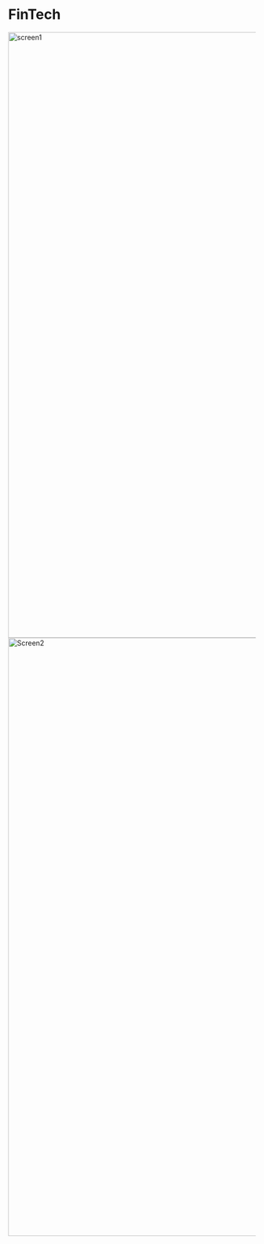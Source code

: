 # FinTech
<img width="2557" height="1230" alt="screen1" src="https://github.com/user-attachments/assets/18927a56-bb88-40f2-aff5-3c1408a9fc83" />
<img width="2562" height="1215" alt="Screen2" src="https://github.com/user-attachments/assets/30523a41-8da9-4524-9da0-babe7c5a0c78" />
